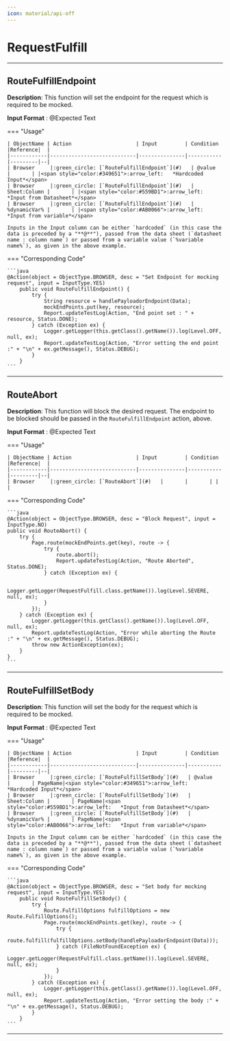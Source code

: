 ```yaml
---
icon: material/api-off
---
```


# RequestFulfill

----------------------------------
## **RouteFulfillEndpoint**

**Description**:  This function will set the endpoint for the request which is required to be mocked.

**Input Format** :   @Expected Text

=== "Usage"

    | ObjectName | Action                     | Input         | Condition |Reference|  |
    |------------|----------------------------|---------------|-----------|---------|--|
    | Browser     |:green_circle: [`RouteFulfillEndpoint`](#)   | @value       |       | |<span style="color:#349651">:arrow_left:   *Hardcoded Input*</span> 
    | Browser     |:green_circle: [`RouteFulfillEndpoint`](#)   | Sheet:Column |       | |<span style="color:#559BD1">:arrow_left:   *Input from Datasheet*</span>
    | Browser     |:green_circle: [`RouteFulfillEndpoint`](#)   | %dynamicVar% |       | |<span style="color:#AB0066">:arrow_left:   *Input from variable*</span>

    Inputs in the Input column can be either `hardcoded` (in this case the data is preceded by a "**@**"), passed from the data sheet (`datasheet name : column name`) or passed from a variable value (`%variable name%`), as given in the above example.

=== "Corresponding Code"

    ```java
    @Action(object = ObjectType.BROWSER, desc = "Set Endpoint for mocking request", input = InputType.YES)
        public void RouteFulfillEndpoint() {
            try {
                String resource = handlePayloadorEndpoint(Data);
                mockEndPoints.put(key, resource);
                Report.updateTestLog(Action, "End point set : " + resource, Status.DONE);
            } catch (Exception ex) {
                Logger.getLogger(this.getClass().getName()).log(Level.OFF, null, ex);
                Report.updateTestLog(Action, "Error setting the end point :" + "\n" + ex.getMessage(), Status.DEBUG);
            }
        }
    ```
----------------------------------

## **RouteAbort**

**Description**:  This function will block the desired request. The endpoint to be blocked should be passed in the `RouteFulfillEndpoint` action, above.

**Input Format** :   @Expected Text

=== "Usage"

    | ObjectName | Action                     | Input         | Condition |Reference|  |
    |------------|----------------------------|---------------|-----------|---------|--|
    | Browser     |:green_circle: [`RouteAbort`](#)   |       |       | | |



=== "Corresponding Code"

    ```java
    @Action(object = ObjectType.BROWSER, desc = "Block Request", input = InputType.NO)
    public void RouteAbort() {
        try {
            Page.route(mockEndPoints.get(key), route -> {
                try {
                    route.abort();
                    Report.updateTestLog(Action, "Route Aborted", Status.DONE);
                } catch (Exception ex) {

                    Logger.getLogger(RequestFulfill.class.getName()).log(Level.SEVERE, null, ex);
                }
            });
        } catch (Exception ex) {
            Logger.getLogger(this.getClass().getName()).log(Level.OFF, null, ex);
            Report.updateTestLog(Action, "Error while aborting the Route :" + "\n" + ex.getMessage(), Status.DEBUG);
            throw new ActionException(ex);
        }
    }
    ```
----------------------------------

## **RouteFulfillSetBody**

**Description**:  This function will set the body for the request which is required to be mocked.

**Input Format** :   @Expected Text

=== "Usage"

    | ObjectName | Action                     | Input         | Condition |Reference|  |
    |------------|----------------------------|---------------|-----------|---------|--|
    | Browser     |:green_circle: [`RouteFulfillSetBody`](#)   | @value       |       | PageName|<span style="color:#349651">:arrow_left:   *Hardcoded Input*</span> 
    | Browser     |:green_circle: [`RouteFulfillSetBody`](#)   | Sheet:Column |       | PageName|<span style="color:#559BD1">:arrow_left:   *Input from Datasheet*</span>
    | Browser     |:green_circle: [`RouteFulfillSetBody`](#)   | %dynamicVar% |       | PageName|<span style="color:#AB0066">:arrow_left:   *Input from variable*</span>

    Inputs in the Input column can be either `hardcoded` (in this case the data is preceded by a "**@**"), passed from the data sheet (`datasheet name : column name`) or passed from a variable value (`%variable name%`), as given in the above example.

=== "Corresponding Code"

    ```java
    @Action(object = ObjectType.BROWSER, desc = "Set body for mocking request", input = InputType.YES)
        public void RouteFulfillSetBody() {
            try {
                Route.FulfillOptions fulfillOptions = new Route.FulfillOptions();
                Page.route(mockEndPoints.get(key), route -> {
                    try {
                        route.fulfill(fulfillOptions.setBody(handlePayloadorEndpoint(Data)));
                    } catch (FileNotFoundException ex) {
                        Logger.getLogger(RequestFulfill.class.getName()).log(Level.SEVERE, null, ex);
                    }
                });
            } catch (Exception ex) {
                Logger.getLogger(this.getClass().getName()).log(Level.OFF, null, ex);
                Report.updateTestLog(Action, "Error setting the body :" + "\n" + ex.getMessage(), Status.DEBUG);
            }
        }
    ```
----------------------------------